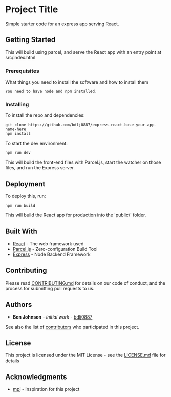 # Project Title

Simple starter code for an express app serving React.

## Getting Started

This will build using parcel, and serve the React app with an entry point at src/index.html

### Prerequisites

What things you need to install the software and how to install them

```
You need to have node and npm installed.
```

### Installing

To install the repo and dependencies:

```
git clone https://github.com/bdlj0887/express-react-base your-app-name-here
npm install

```

To start the dev environment:
```
npm run dev
```
This will build the front-end files with Parcel.js, start the watcher on those files, and run the Express server.


## Deployment

To deploy this, run:
```
npm run build
```
This will build the React app for production into the 'public/' folder.

## Built With

* [React](https://reactjs.org) - The web framework used
* [Parcel.js](https://parceljs.org/) - Zero-configuration Build Tool
* [Express](https://expressjs.com/) - Node Backend Framework

## Contributing

Please read [CONTRIBUTING.md](https://gist.github.com/PurpleBooth/b24679402957c63ec426) for details on our code of conduct, and the process for submitting pull requests to us.


## Authors

* **Ben Johnson** - *Initial work* - [bdlj0887](https://github.com/bdlj0887)

See also the list of [contributors](https://github.com/your/project/contributors) who participated in this project.

## License

This project is licensed under the MIT License - see the [LICENSE.md](LICENSE.md) file for details

## Acknowledgments

* [mpj](https://github.com/mpj) - Inspiration for this project
